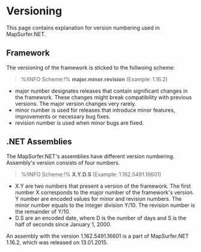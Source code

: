 # Versioning #

This page contains explanation for version numbering used in MapSurfer.NET.

## Framework ##

The versioning of the framework is sticked to the follwoing scheme:

>%!INFO Scheme:!%
>**major.minor.revision**   (Example: 1.16.2)

- major number designates releases that contain significant changes in the framework. These changes might break compatibility with previous versions. The major version changes very rarely.
- minor number is used for releases that introduce minor features, improvements or necessary bug fixes.
- revision number is used when minor bugs are fixed.

## .NET Assemblies ##

The MapSurfer.NET's assemblies have different version numbering. Assembly's version consists of four numbers.

>%!INFO Scheme:!%
>**X.Y.D.S**   (Example: 1.162.5491.16601)

- X.Y are two numbers that present a version of the framework. The first number X corresponds to the major number of the framework's version. Y number are encoded values for minor and revision numbers. The minor number equals to the integer division Y/10. The revision number is the remainder of Y/10.
- D.S are an encoded date, where D is the number of days and S is the half of seconds since January 1, 2000.

An assembly with the version 1.162.5491.16601 is a part of MapSurfer.NET 1.16.2, which was released on 13.01.2015.
